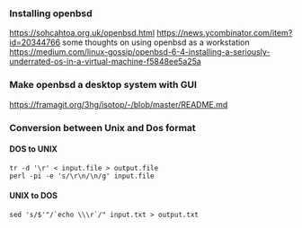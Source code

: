 ### Installing openbsd

https://sohcahtoa.org.uk/openbsd.html
https://news.ycombinator.com/item?id=20344766 some thoughts on using openbsd as a workstation
https://medium.com/linux-gossip/openbsd-6-4-installing-a-seriously-underrated-os-in-a-virtual-machine-f5848ee5a25a



### Make openbsd a desktop system with GUI
https://framagit.org/3hg/isotop/-/blob/master/README.md




### Conversion between Unix and Dos format

#### DOS to UNIX

```
tr -d '\r' < input.file > output.file
perl -pi -e 's/\r\n/\n/g' input.file
```

#### UNIX to DOS
```
sed 's/$'"/`echo \\\r`/" input.txt > output.txt
```
